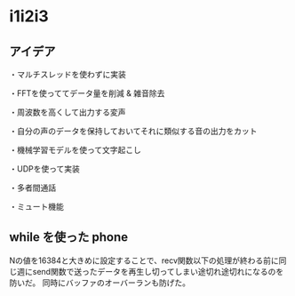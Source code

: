 # i1i2i3

## アイデア

・マルチスレッドを使わずに実装

・FFTを使っててデータ量を削減 & 雑音除去

・周波数を高くして出力する変声

・自分の声のデータを保持しておいてそれに類似する音の出力をカット

・機械学習モデルを使って文字起こし

・UDPを使って実装

・多者間通話

・ミュート機能

## while を使った phone

Nの値を16384と大きめに設定することで、recv関数以下の処理が終わる前に同じ週にsend関数で送ったデータを再生し切ってしまい途切れ途切れになるのを防いだ。
同時にバッファのオーバーランも防げた。